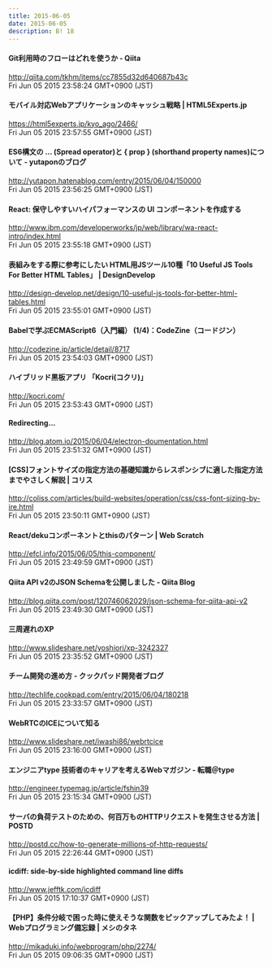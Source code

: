 ```yaml
---
title: 2015-06-05
date: 2015-06-05
description: B! 18
---
```


#### Git利用時のフローはどれを使うか - Qiita
http://qiita.com/tkhm/items/cc7855d32d640687b43c<br>
Fri Jun 05 2015 23:58:24 GMT+0900 (JST)<br>


#### モバイル対応Webアプリケーションのキャッシュ戦略 | HTML5Experts.jp
https://html5experts.jp/kyo_ago/2466/<br>
Fri Jun 05 2015 23:57:55 GMT+0900 (JST)<br>


#### ES6構文の ... (Spread operator)と { prop } (shorthand property names)について - yutaponのブログ
http://yutapon.hatenablog.com/entry/2015/06/04/150000<br>
Fri Jun 05 2015 23:56:25 GMT+0900 (JST)<br>


#### React: 保守しやすいハイパフォーマンスの UI コンポーネントを作成する
http://www.ibm.com/developerworks/jp/web/library/wa-react-intro/index.html<br>
Fri Jun 05 2015 23:55:18 GMT+0900 (JST)<br>


#### 表組みをする際に参考にしたい HTML用JSツール10種「10 Useful JS Tools For Better HTML Tables」 | DesignDevelop
http://design-develop.net/design/10-useful-js-tools-for-better-html-tables.html<br>
Fri Jun 05 2015 23:55:01 GMT+0900 (JST)<br>


#### Babelで学ぶECMAScript6（入門編） (1/4)：CodeZine（コードジン）
http://codezine.jp/article/detail/8717<br>
Fri Jun 05 2015 23:54:03 GMT+0900 (JST)<br>


#### ハイブリッド黒板アプリ 「Kocri(コクリ)」
http://kocri.com/<br>
Fri Jun 05 2015 23:53:43 GMT+0900 (JST)<br>


#### Redirecting…
http://blog.atom.io/2015/06/04/electron-doumentation.html<br>
Fri Jun 05 2015 23:51:32 GMT+0900 (JST)<br>


####   [CSS]フォントサイズの指定方法の基礎知識からレスポンシブに適した指定方法までやさしく解説 | コリス
http://coliss.com/articles/build-websites/operation/css/css-font-sizing-by-ire.html<br>
Fri Jun 05 2015 23:50:11 GMT+0900 (JST)<br>


####                 React/dekuコンポーネントとthisのパターン | Web Scratch            
http://efcl.info/2015/06/05/this-component/<br>
Fri Jun 05 2015 23:49:59 GMT+0900 (JST)<br>


#### Qiita API v2のJSON Schemaを公開しました - Qiita Blog
http://blog.qiita.com/post/120746062029/json-schema-for-qiita-api-v2<br>
Fri Jun 05 2015 23:49:30 GMT+0900 (JST)<br>


#### 三周遅れのXP
http://www.slideshare.net/yoshiori/xp-3242327<br>
Fri Jun 05 2015 23:35:52 GMT+0900 (JST)<br>


#### チーム開発の進め方 - クックパッド開発者ブログ
http://techlife.cookpad.com/entry/2015/06/04/180218<br>
Fri Jun 05 2015 23:33:57 GMT+0900 (JST)<br>


#### WebRTCのICEについて知る
http://www.slideshare.net/iwashi86/webrtcice<br>
Fri Jun 05 2015 23:16:00 GMT+0900 (JST)<br>


#### エンジニアtype 技術者のキャリアを考えるWebマガジン - 転職＠type
http://engineer.typemag.jp/article/fshin39<br>
Fri Jun 05 2015 23:15:34 GMT+0900 (JST)<br>


#### サーバの負荷テストのための、何百万ものHTTPリクエストを発生させる方法 | POSTD
http://postd.cc/how-to-generate-millions-of-http-requests/<br>
Fri Jun 05 2015 22:26:44 GMT+0900 (JST)<br>


#### icdiff: side-by-side highlighted command line diffs
http://www.jefftk.com/icdiff<br>
Fri Jun 05 2015 17:10:37 GMT+0900 (JST)<br>


#### 【PHP】条件分岐で困った時に使えそうな関数をピックアップしてみたよ！ | Webプログラミング備忘録 | メシのタネ
http://mikaduki.info/webprogram/php/2274/<br>
Fri Jun 05 2015 09:06:35 GMT+0900 (JST)<br>


